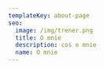 ```yaml
---
templateKey: about-page
seo:
  image: /img/trener.png
  title: O mnie
  description: coś o mnie
  name: O mnie
---
```

